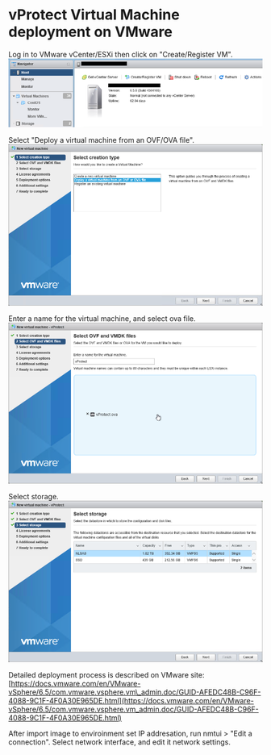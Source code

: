 # vProtect Virtual Machine deployment on VMware

Log in to VMware vCenter/ESXi then click on "Create/Register VM". ![](../.gitbook/assets/images_esxi_01%20%281%29.png)

Select "Deploy a virtual machine from an OVF/OVA file". ![](../.gitbook/assets/images_esxi_02.png)

Enter a name for the virtual machine, and select ova file. ![](../.gitbook/assets/images_esxi_03.png)

Select storage. ![](../.gitbook/assets/images_esxi_04%20%281%29.png)

Detailed deployment process is described on VMware site: [https://docs.vmware.com/en/VMware-vSphere/6.5/com.vmware.vsphere.vm\_admin.doc/GUID-AFEDC48B-C96F-4088-9C1F-4F0A30E965DE.html](https://docs.vmware.com/en/VMware-vSphere/6.5/com.vmware.vsphere.vm_admin.doc/GUID-AFEDC48B-C96F-4088-9C1F-4F0A30E965DE.html)

After import image to enviroinment set IP addresation, run nmtui &gt; "Edit a connection". Select network interface, and edit it network settings.


